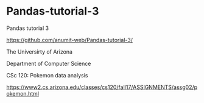 # Pandas-tutorial-3
Pandas tutorial 3

https://github.com/anumit-web/Pandas-tutorial-3/

The Universirty of Arizona

Department of Computer Science

CSc 120: Pokemon data analysis

https://www2.cs.arizona.edu/classes/cs120/fall17/ASSIGNMENTS/assg02/pokemon.html

